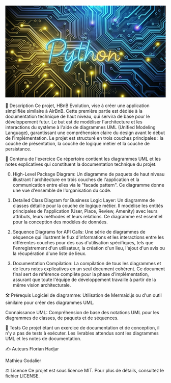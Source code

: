 <p align="center">
<img src=https://github.com/Mathieu7483/Aiko78-Photgraphy/blob/main/img/python%20n%C3%A9eon%20carte%20%C3%A9l%C3%A9ctronique.png>
</p>



📝 Description
Ce projet, HBnB Evolution, vise à créer une application simplifiée similaire à AirBnB. Cette première partie est dédiée à la documentation technique de haut niveau, qui servira de base pour le développement futur. Le but est de modéliser l'architecture et les interactions du système à l'aide de diagrammes UML (Unified Modeling Language), garantissant une compréhension claire du design avant le début de l'implémentation. Le projet est structuré en trois couches principales : la couche de présentation, la couche de logique métier et la couche de persistance.

📂 Contenu de l'exercice
Ce répertoire contient les diagrammes UML et les notes explicatives qui constituent la documentation technique du projet.

0. High-Level Package Diagram: Un diagramme de paquets de haut niveau illustrant l'architecture en trois couches de l'application et la communication entre elles via le "facade pattern". Ce diagramme donne une vue d'ensemble de l'organisation du code.

1. Detailed Class Diagram for Business Logic Layer: Un diagramme de classes détaillé pour la couche de logique métier. Il modélise les entités principales de l'application (User, Place, Review, Amenity) avec leurs attributs, leurs méthodes et leurs relations. Ce diagramme est essentiel pour la conception des modèles de données.

2. Sequence Diagrams for API Calls: Une série de diagrammes de séquence qui illustrent le flux d'informations et les interactions entre les différentes couches pour des cas d'utilisation spécifiques, tels que l'enregistrement d'un utilisateur, la création d'un lieu, l'ajout d'un avis ou la récupération d'une liste de lieux.

3. Documentation Compilation: La compilation de tous les diagrammes et de leurs notes explicatives en un seul document cohérent. Ce document final sert de référence complète pour la phase d'implémentation, assurant que toute l'équipe de développement travaille à partir de la même vision architecturale.

🛠️ Prérequis
Logiciel de diagramme: Utilisation de Mermaid.js ou d'un outil similaire pour créer des diagrammes UML.

Connaissance UML: Compréhension de base des notations UML pour les diagrammes de classes, de paquets et de séquences.

🚀 Tests
Ce projet étant un exercice de documentation et de conception, il n'y a pas de tests à exécuter. Les livrables attendus sont les diagrammes UML et les notes de documentation.

✍️ Auteurs
Florian Hadjar

Mathieu Godalier

⚖️ Licence
Ce projet est sous licence MIT. Pour plus de détails, consultez le fichier LICENSE.
